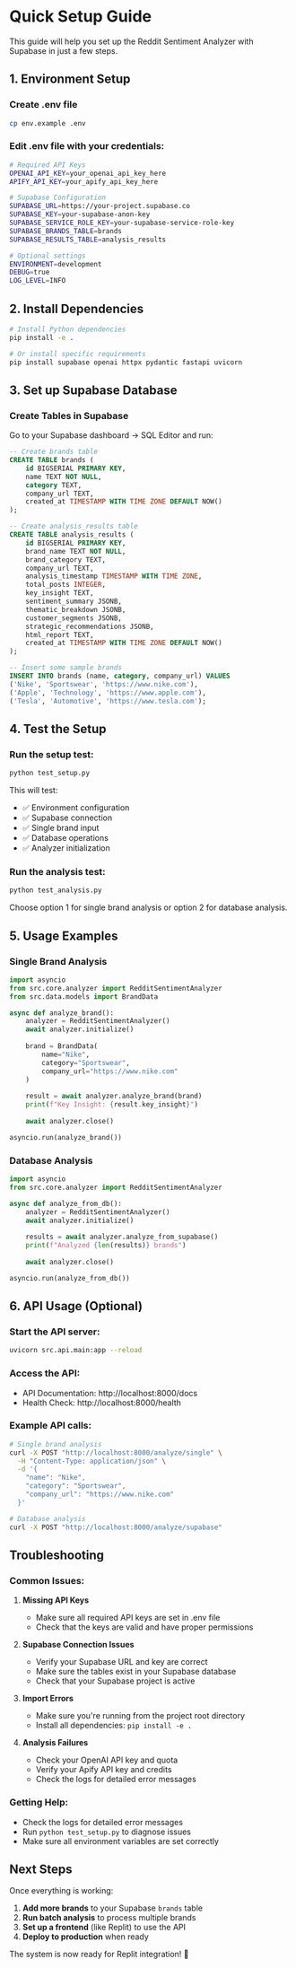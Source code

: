 # Quick Setup Guide

This guide will help you set up the Reddit Sentiment Analyzer with Supabase in just a few steps.

## 1. Environment Setup

### Create .env file
```bash
cp env.example .env
```

### Edit .env file with your credentials:
```bash
# Required API Keys
OPENAI_API_KEY=your_openai_api_key_here
APIFY_API_KEY=your_apify_api_key_here

# Supabase Configuration
SUPABASE_URL=https://your-project.supabase.co
SUPABASE_KEY=your-supabase-anon-key
SUPABASE_SERVICE_ROLE_KEY=your-supabase-service-role-key
SUPABASE_BRANDS_TABLE=brands
SUPABASE_RESULTS_TABLE=analysis_results

# Optional settings
ENVIRONMENT=development
DEBUG=true
LOG_LEVEL=INFO
```

## 2. Install Dependencies

```bash
# Install Python dependencies
pip install -e .

# Or install specific requirements
pip install supabase openai httpx pydantic fastapi uvicorn
```

## 3. Set up Supabase Database

### Create Tables in Supabase

Go to your Supabase dashboard → SQL Editor and run:

```sql
-- Create brands table
CREATE TABLE brands (
    id BIGSERIAL PRIMARY KEY,
    name TEXT NOT NULL,
    category TEXT,
    company_url TEXT,
    created_at TIMESTAMP WITH TIME ZONE DEFAULT NOW()
);

-- Create analysis_results table
CREATE TABLE analysis_results (
    id BIGSERIAL PRIMARY KEY,
    brand_name TEXT NOT NULL,
    brand_category TEXT,
    company_url TEXT,
    analysis_timestamp TIMESTAMP WITH TIME ZONE,
    total_posts INTEGER,
    key_insight TEXT,
    sentiment_summary JSONB,
    thematic_breakdown JSONB,
    customer_segments JSONB,
    strategic_recommendations JSONB,
    html_report TEXT,
    created_at TIMESTAMP WITH TIME ZONE DEFAULT NOW()
);

-- Insert some sample brands
INSERT INTO brands (name, category, company_url) VALUES
('Nike', 'Sportswear', 'https://www.nike.com'),
('Apple', 'Technology', 'https://www.apple.com'),
('Tesla', 'Automotive', 'https://www.tesla.com');
```

## 4. Test the Setup

### Run the setup test:
```bash
python test_setup.py
```

This will test:
- ✅ Environment configuration
- ✅ Supabase connection
- ✅ Single brand input
- ✅ Database operations
- ✅ Analyzer initialization

### Run the analysis test:
```bash
python test_analysis.py
```

Choose option 1 for single brand analysis or option 2 for database analysis.

## 5. Usage Examples

### Single Brand Analysis
```python
import asyncio
from src.core.analyzer import RedditSentimentAnalyzer
from src.data.models import BrandData

async def analyze_brand():
    analyzer = RedditSentimentAnalyzer()
    await analyzer.initialize()
    
    brand = BrandData(
        name="Nike",
        category="Sportswear",
        company_url="https://www.nike.com"
    )
    
    result = await analyzer.analyze_brand(brand)
    print(f"Key Insight: {result.key_insight}")
    
    await analyzer.close()

asyncio.run(analyze_brand())
```

### Database Analysis
```python
import asyncio
from src.core.analyzer import RedditSentimentAnalyzer

async def analyze_from_db():
    analyzer = RedditSentimentAnalyzer()
    await analyzer.initialize()
    
    results = await analyzer.analyze_from_supabase()
    print(f"Analyzed {len(results)} brands")
    
    await analyzer.close()

asyncio.run(analyze_from_db())
```

## 6. API Usage (Optional)

### Start the API server:
```bash
uvicorn src.api.main:app --reload
```

### Access the API:
- API Documentation: http://localhost:8000/docs
- Health Check: http://localhost:8000/health

### Example API calls:
```bash
# Single brand analysis
curl -X POST "http://localhost:8000/analyze/single" \
  -H "Content-Type: application/json" \
  -d '{
    "name": "Nike",
    "category": "Sportswear",
    "company_url": "https://www.nike.com"
  }'

# Database analysis
curl -X POST "http://localhost:8000/analyze/supabase"
```

## Troubleshooting

### Common Issues:

1. **Missing API Keys**
   - Make sure all required API keys are set in .env file
   - Check that the keys are valid and have proper permissions

2. **Supabase Connection Issues**
   - Verify your Supabase URL and key are correct
   - Make sure the tables exist in your Supabase database
   - Check that your Supabase project is active

3. **Import Errors**
   - Make sure you're running from the project root directory
   - Install all dependencies: `pip install -e .`

4. **Analysis Failures**
   - Check your OpenAI API key and quota
   - Verify your Apify API key and credits
   - Check the logs for detailed error messages

### Getting Help:
- Check the logs for detailed error messages
- Run `python test_setup.py` to diagnose issues
- Make sure all environment variables are set correctly

## Next Steps

Once everything is working:

1. **Add more brands** to your Supabase `brands` table
2. **Run batch analysis** to process multiple brands
3. **Set up a frontend** (like Replit) to use the API
4. **Deploy to production** when ready

The system is now ready for Replit integration! 🚀